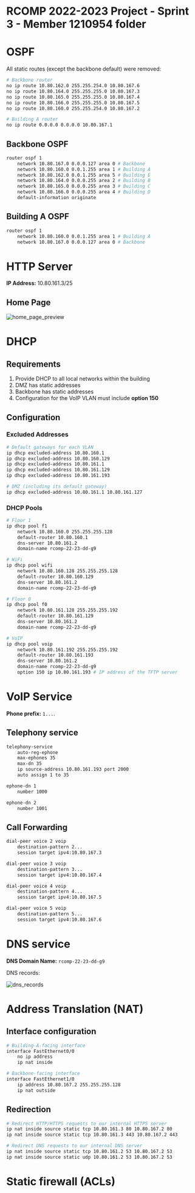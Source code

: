 RCOMP 2022-2023 Project - Sprint 3 - Member 1210954 folder
==========================================================

# OSPF

All static routes (except the backbone default) were removed:
```bash
# Backbone router
no ip route 10.80.162.0 255.255.254.0 10.80.167.6
no ip route 10.80.164.0 255.255.255.0 10.80.167.3
no ip route 10.80.165.0 255.255.255.0 10.80.167.4
no ip route 10.80.166.0 255.255.255.0 10.80.167.5
no ip route 10.80.160.0 255.255.254.0 10.80.167.2

# Building A router
no ip route 0.0.0.0 0.0.0.0 10.80.167.1
```

## Backbone OSPF

```bash
router ospf 1
    network 10.80.167.0 0.0.0.127 area 0 # Backbone
    network 10.80.160.0 0.0.1.255 area 1 # Building A
    network 10.80.162.0 0.0.1.255 area 5 # Building E
    network 10.80.164.0 0.0.0.255 area 2 # Building B
    network 10.80.165.0 0.0.0.255 area 3 # Building C
    network 10.80.166.0 0.0.0.255 area 4 # Building D
    default-information originate
```

## Building A OSPF
```bash
router ospf 1
    network 10.80.160.0 0.0.1.255 area 1 # Building A
    network 10.80.167.0 0.0.0.127 area 0 # Backbone
```

# HTTP Server
**IP Address:** 10.80.161.3/25

## Home Page
![home_page_preview](./homepage.png)

# DHCP

## Requirements

1. Provide DHCP to all local networks within the building
2. DMZ has static addresses
3. Backbone has static addresses
4. Configuration for the VoIP VLAN must include **option 150**

## Configuration
### Excluded Addresses
```bash
# Default gateways for each VLAN
ip dhcp excluded-address 10.80.160.1
ip dhcp excluded-address 10.80.160.129
ip dhcp excluded-address 10.80.161.1
ip dhcp excluded-address 10.80.161.129
ip dhcp excluded-address 10.80.161.193

# DMZ (including its default gateway)
ip dhcp excluded-address 10.80.161.1 10.80.161.127
```

### DHCP Pools

```bash
# Floor 1
ip dhcp pool f1
    network 10.80.160.0 255.255.255.128
    default-router 10.80.160.1
    dns-server 10.80.161.2
    domain-name rcomp-22-23-dd-g9

# WiFi
ip dhcp pool wifi
    network 10.80.160.128 255.255.255.128
    default-router 10.80.160.129
    dns-server 10.80.161.2
    domain-name rcomp-22-23-dd-g9

# Floor 0
ip dhcp pool f0
    network 10.80.161.128 255.255.255.192
    default-router 10.80.161.129
    dns-server 10.80.161.2
    domain-name rcomp-22-23-dd-g9

# VoIP
ip dhcp pool voip
    network 10.80.161.192 255.255.255.192
    default-router 10.80.161.193
    dns-server 10.80.161.2
    domain-name rcomp-22-23-dd-g9
    option 150 ip 10.80.161.193 # IP address of the TFTP server
```

# VoIP Service

**Phone prefix:** `1...`.

## Telephony service

```bash
telephony-service
    auto-reg-ephone
    max-ephones 35
    max-dn 35
    ip source-address 10.80.161.193 port 2000
    auto assign 1 to 35

ephone-dn 1
    number 1000

ephone-dn 2
    number 1001
```
## Call Forwarding
```bash
dial-peer voice 2 voip
    destination-pattern 2...
    session target ipv4:10.80.167.3

dial-peer voice 3 voip
    destination-pattern 3...
    session target ipv4:10.80.167.4

dial-peer voice 4 voip
    destination-pattern 4...
    session target ipv4:10.80.167.5

dial-peer voice 5 voip
    destination-pattern 5...
    session target ipv4:10.80.167.6
```

# DNS service

**DNS Domain Name:** `rcomp-22-23-dd-g9`

DNS records:

![dns_records](./dnsconfig.png)

# Address Translation (NAT)
## Interface configuration
```bash
# Building-A-facing interface
interface FastEthernet0/0
    no ip address
    ip nat inside

# Backbone-facing interface
interface FastEthernet1/0
    ip address 10.80.167.2 255.255.255.128
    ip nat outside
```
## Redirection
<!-- FIXME: currently not working -->
```bash
# Redirect HTTP/HTTPS requests to our internal HTTPS server
ip nat inside source static tcp 10.80.161.3 80 10.80.167.2 80
ip nat inside source static tcp 10.80.161.3 443 10.80.167.2 443

# Redirect DNS requests to our internal DNS server
ip nat inside source static tcp 10.80.161.2 53 10.80.167.2 53
ip nat inside source static udp 10.80.161.2 53 10.80.167.2 53
```
# Static firewall (ACLs)
<!-- TODO -->
